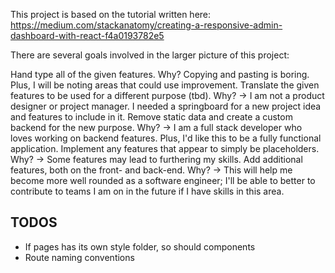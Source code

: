 This project is based on the tutorial written here: https://medium.com/stackanatomy/creating-a-responsive-admin-dashboard-with-react-f4a0193782e5

There are several goals involved in the larger picture of this project:

Hand type all of the given features.
Why? Copying and pasting is boring. Plus, I will be noting areas that could use improvement.
Translate the given features to be used for a different purpose (tbd).
Why? -> I am not a product designer or project manager. I needed a springboard for a new project idea and features to include in it.
Remove static data and create a custom backend for the new purpose.
Why? -> I am a full stack developer who loves working on backend features. Plus, I'd like this to be a fully functional application.
Implement any features that appear to simply be placeholders.
Why? -> Some features may lead to furthering my skills.
Add additional features, both on the front- and back-end.
Why? -> This will help me become more well rounded as a software engineer; I'll be able to better to contribute to teams I am on in the future if I have skills in this area.

## TODOS

- If pages has its own style folder, so should components
- Route naming conventions
